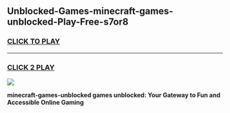 
## Unblocked-Games-minecraft-games-unblocked-Play-Free-s7or8
<h3>
<a href="https://premium76.site?title=minecraft-games-unblocked&ref=19M">CLICK TO PLAY</a></h3>
<hr>

<h3>
<a href="https://premium76.site?title=minecraft-games-unblocked&ref=19M">CLICK 2 PLAY</a>
  
</h3>

<a href="https://premium76.site?title=minecraft-games-unblocked&ref=19M"><img src="https://clearcache.store/games.png"></a>


**minecraft-games-unblocked games unblocked: Your Gateway to Fun and Accessible Online Gaming**
